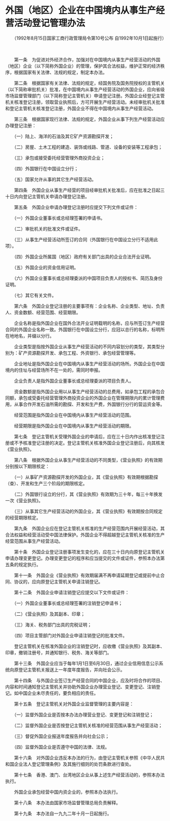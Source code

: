 # 外国（地区）企业在中国境内从事生产经营活动登记管理办法

　　（1992年8月15日国家工商行政管理局令第10号公布 自1992年10月1日起施行）

　　

　　第一条　为促进对外经济合作，加强对在中国境内从事生产经营活动的外国（地区）企业（以下简称外国企业）的管理，保护其合法权益，维护正常的经济秩序，根据国家有关法律、法规的规定，制定本办法。

　　第二条　根据国家有关法律、法规的规定，经国务院及国务院授权的主管机关（以下简称审批机关）批准，在中国境内从事生产经营活动的外国企业，应向省级市场监督管理部门（以下简称登记主管机关）申请登记注册。外国企业经登记主管机关核准登记注册，领取营业执照后，方可开展生产经营活动。未经审批机关批准和登记主管机关核准登记注册，外国企业不得在中国境内从事生产经营活动。

　　第三条　根据国家现行法律、法规的规定，外国企业从事下列生产经营活动应办理登记注册：

　　（一）陆上、海洋的石油及其它矿产资源勘探开发；

　　（二）房屋、土木工程的建造、装饰或线路、管道、设备的安装等工程承包；

　　（三）承包或接受委托经营管理外商投资企业；

　　（四）外国银行在中国设立分行；

　　（五）国家允许从事的其它生产经营活动。

　　第四条　外国企业从事生产经营的项目经审批机关批准后，应在批准之日起三十日内向登记主管机关申请办理登记注册。

　　第五条　外国企业申请办理登记注册时应提交下列文件或证件：

　　（一）外国企业董事长或总经理签署的申请书。

　　（二）审批机关的批准文件或证件。

　　（三）从事生产经营活动所签订的合同（外国银行在中国设立分行不适用此项）。

　　（四）外国企业所属国（地区）政府有关部门出具的企业合法开业证明。

　　（五）外国企业的资金信用证明。

　　（六）外国企业董事长或总经理委派的中国项目负责人的授权书、简历及身份证明。

　　（七）其它有关文件。

　　第六条　外国企业登记注册的主要事项有：企业名称、企业类型、地址、负责人、资金数额、经营范围、经营期限。

　　企业名称是指外国企业在国外合法开业证明载明的名称，应与所签订生产经营合同的外国企业名称一致。外国银行在中国设立分行，应冠以总行的名称，标明所在地地名，并缀以分行。

　　企业类型是指按外国企业从事生产经营活动的不同内容划分的类型，其类型分别为：矿产资源勘探开发、承包工程、外资银行、承包经营管理等。

　　企业地址是指外国企业在中国境内从事生产经营活动的场所。外国企业在中国境内的住址与经营场所不在一处的，需同时申报。

　　企业负责人是指外国企业董事长或总经理委派的项目负责人。

　　资金数额是指外国企业用以从事生产经营活动的总费用，如承包工程的承包合同额，承包或受委托经营管理外商投资企业的外国企业在管理期限内的累计管理费用，从事合作开发石油所需的勘探、开发和生产费，外国银行分行的营运资金等。

　　经营范围是指外国企业在中国境内从事生产经营活动的范围。

　　经营期限是指外国企业在中国境内从事生产经营活动的期限。

　　第七条　登记主管机关受理外国企业的申请后，应在三十日内作出核准登记注册或不予核准登记注册的决定。登记主管机关核准外国企业登记注册后，向其核发《营业执照》。

　　第八条　根据外国企业从事生产经营活动的不同类型，《营业执照》的有效期分别按以下期限核定：

　　（一）从事矿产资源勘探开发的外国企业，其《营业执照》有效期根据勘探（查）、开发和生产三个阶段的期限核定。

　　（二）外国银行设立的分行，其《营业执照》有效期为三十年，每三十年换发一次《营业执照》。

　　（三）从事其它生产经营活动的外国企业，其《营业执照》有效期按合同规定的经营期限核定。

　　第九条　外国企业应在登记主管机关核准的生产经营范围内开展经营活动，其合法权益和经营活动受中国法律保护。外国企业不得超越登记主管机关核准的生产经营范围从事生产经营活动。

　　第十条　外国企业登记注册事项发生变化的，应在三十日内向原登记主管机关申请办理变更登记。办理变更登记的程序和应当提交的文件或证件，参照本办法第五条的规定执行。

　　第十一条　外国企业《营业执照》有效期届满不再申请延期登记或提前中止合同、协议的，应向原登记主管机关申请注销登记。

　　第十二条　外国企业申请注销登记应提交以下文件或证件：

　　（一）外国企业董事长或总经理签署的注销登记申请书；

　　（二）《营业执照》及其副本、印章；

　　（三）海关、税务部门出具的完税证明；

　　（四）项目主管部门对外国企业申请注销登记的批准文件。

　　登记主管机关在核准外国企业的注销登记时，应收缴《营业执照》及其副本、印章，撤销注册号，并通知银行、税务、海关等部门。

　　第十三条　外国企业应当于每年1月1日至6月30日，通过企业信用信息公示系统向原登记主管机关报送上一年度年度报告，并向社会公示。

　　第十四条　与外国企业签订生产经营合同的中国企业，应及时将合作的项目、内容和时间通知登记主管机关并协助外国企业办理营业登记、变更登记、注销登记。如中国企业未尽责任的，要负相应的责任。

　　第十五条　登记主管机关对外国企业监督管理的主要内容是：

　　（一）监督外国企业是否按本办法办理营业登记、变更登记和注销登记；

　　（二）监督外国企业是否按登记主管机关核准的经营范围从事生产经营活动；

　　（三）督促外国企业报送年度报告并向社会公示；

　　（四）监督外国企业是否遵守中国的法律、法规。

　　第十六条　对外国企业违反本办法的行为，由登记主管机关参照《中华人民共和国企业法人登记管理条例》及其施行细则的处罚条款进行查处。

　　第十七条　香港、澳门、台湾地区企业从事上述生产经营活动的，参照本办法执行。

　　外国企业承包经营中国内资企业的，参照本办法执行。

　　第十八条　本办法由国家市场监督管理总局负责解释。

　　第十九条　本办法自一九九二年十月一日起施行。